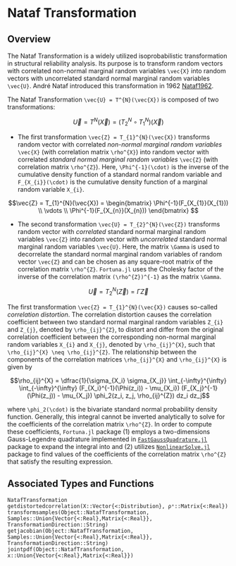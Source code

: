 # Nataf Transformation

## Overview

The Nataf Transformation is a widely utilized isoprobabilistic transformation in structural reliability analysis. Its purpose is to transform random vectors with correlated non-normal marginal random variables ``\vec{X}`` into random vectors with uncorrelated standard normal marginal random variables ``\vec{U}``. André Nataf introduced this transformation in 1962 [Nataf1962](@cite).

The Nataf Transformation ``\vec{U} = T^{N}(\vec{X})`` is composed of two transformations: 

```math
\vec{U} = T^{N}(\vec{X}) = (T_{2}^{N} \circ T_{1}^{N})(\vec{X})
```

- The first transformation ``\vec{Z} = T_{1}^{N}(\vec{X})`` transforms random vector with correlated *non-normal marginal random variables* ``\vec{X}`` (with correlation matrix ``\rho^{X}``) into random vector with correlated *standard normal marginal random variables* ``\vec{Z}`` (with correlation matrix ``\rho^{Z}``). Here, ``\Phi^{-1}(\cdot)`` is the inverse of the cumulative density function of a standard normal random variable and ``F_{X_{i}}(\cdot)`` is the cumulative density function of a marginal random variable ``X_{i}``.

```math
\vec{Z} = T_{1}^{N}(\vec{X}) = \begin{bmatrix} \Phi^{-1}(F_{X_{1}}(X_{1})) \\ \vdots \\ \Phi^{-1}(F_{X_{n}}(X_{n})) \end{bmatrix} 
```

- The second transformation ``\vec{U} = T_{2}^{N}(\vec{Z})`` transforms random vector with *correlated* standard normal marginal random variables ``\vec{Z}`` into random vector with *uncorrelated* standard normal marginal random variables ``\vec{U}``. Here, the matrix ``\Gamma`` is used to decorrelate the standard normal marginal random variables of random vector ``\vec{Z}`` and can be chosen as any square-root matrix of the correlation matrix ``\rho^{Z}``. `Fortuna.jl` uses the Cholesky factor of the inverse of the correlation matrix ``(\rho^{Z})^{-1}`` as the matrix ``\Gamma``.

```math
\vec{U} = T_{2}^{N}(\vec{Z}) = \Gamma \vec{Z}
```

The first transformation ``\vec{Z} = T_{1}^{N}(\vec{X})`` causes so-called *correlation distortion*. The correlation distortion causes the correlation coefficient between two standard normal marginal random variables ``Z_{i}`` and ``Z_{j}``, denoted by ``\rho_{ij}^{Z}``, to distort and differ from the original correlation coefficient between the corresponding non-normal marginal random variables ``X_{i}`` and ``X_{j}``, denoted by ``\rho_{ij}^{X}``, such that ``\rho_{ij}^{X} \neq \rho_{ij}^{Z}``. The relationship between the components of the correlation matrices ``\rho_{ij}^{X}`` and ``\rho_{ij}^{X}`` is given by

```math
\rho_{ij}^{X} = \dfrac{1}{\sigma_{X_i} \sigma_{X_j}} \int_{-\infty}^{\infty} \int_{-\infty}^{\infty} (F_{X_i}^{-1}(\Phi(z_i)) - \mu_{X_i}) (F_{X_j}^{-1}(\Phi(z_j)) - \mu_{X_j}) \phi_2(z_i, z_j, \rho_{ij}^{Z}) dz_i dz_j
```

where ``\phi_2(\cdot)`` is the bivariate standard normal probability density function. Generally, this integral cannot be inverted analytically to solve for the coefficients of the correlation matrix ``\rho^{Z}``. In order to compute these coefficients, `Fortuna.jl` package (1) employs a two-dimensions Gauss-Legendre quadrature implemented in [`FastGaussQuadrature.jl`](https://github.com/JuliaApproximation/FastGaussQuadrature.jl) package to expand the integral into  and (2) utilizes [`NonlinearSolve.jl`](https://github.com/SciML/NonlinearSolve.jl) package to find values of the coefficients of the correlation matrix ``\rho^{Z}`` that satisfy the resulting expression.

## Associated Types and Functions

```@docs
NatafTransformation
getdistortedcorrelation(X::Vector{<:Distribution}, ρˣ::Matrix{<:Real})
transformsamples(Object::NatafTransformation, Samples::Union{Vector{<:Real},Matrix{<:Real}}, TransformationDirection::String)
getjacobian(Object::NatafTransformation, Samples::Union{Vector{<:Real},Matrix{<:Real}}, TransformationDirection::String)
jointpdf(Object::NatafTransformation, x::Union{Vector{<:Real},Matrix{<:Real}})
```